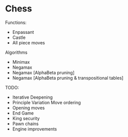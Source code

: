 # Chess
Functions:
  - Enpassant
  - Castle
  - All piece moves

Algorithms
  - Minimax
  - Negamax
  - Negamax [AlphaBeta pruning]
  - Negamax [AlphaBeta pruning & transpositional tables]

TODO:
  - Iterative Deepening
  - Principle Variation Move ordering
  - Opening moves
  - End Game
  - King security
  - Pawn chains
  - Engine improvements
